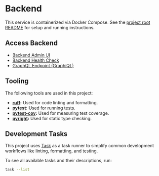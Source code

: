 # Backend

This service is containerized via Docker Compose. See the [project root README](../README.md) for setup and running instructions.

## Access Backend

- [Backend Admin UI](http://localhost:8000/admin/)
- [Backend Health Check](http://localhost:8000/health)
- [GraphQL Endpoint (GraphiQL)](http://localhost:8000/graphql)

## Tooling

The following tools are used in this project:

- **[ruff][]:** Used for code linting and formatting.
- **[pytest][]:** Used for running tests.
- **[pytest-cov][]:** Used for measuring test coverage.
- **[pyright][]:** Used for static type checking.


## Development Tasks

This project uses [Task][] as a task runner to simplify common development workflows like linting, formatting, and testing.

To see all available tasks and their descriptions, run:

```bash
task --list
```

[pyright]: https://microsoft.github.io/pyright/
[pytest]: https://docs.pytest.org/
[pytest-cov]: https://pytest-cov.readthedocs.io/en/latest/readme.html
[ruff]: https://docs.astral.sh/ruff/
[Task]: https://taskfile.dev/
